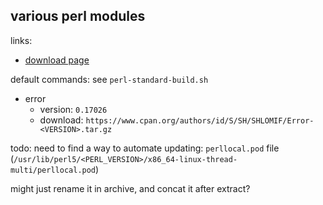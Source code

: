 ## various perl modules

links:

- [download page](https://www.cpan.org/)

default commands: see `perl-standard-build.sh`

- error
    - version: `0.17026`
    - download: `https://www.cpan.org/authors/id/S/SH/SHLOMIF/Error-<VERSION>.tar.gz`

todo: need to find a way to automate updating: `perllocal.pod` file (`/usr/lib/perl5/<PERL_VERSION>/x86_64-linux-thread-multi/perllocal.pod`)

might just rename it in archive, and concat it after extract?
